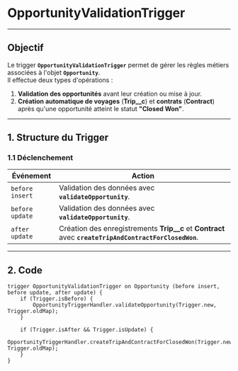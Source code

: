 # OpportunityValidationTrigger

---

## **Objectif**

Le trigger **`OpportunityValidationTrigger`** permet de gérer les règles métiers associées à l'objet **`Opportunity`**.  
Il effectue deux types d'opérations :  
1. **Validation des opportunités** avant leur création ou mise à jour.  
2. **Création automatique de voyages** (**Trip__c**) et **contrats** (**Contract**) après qu'une opportunité atteint le statut **"Closed Won"**.

---

## **1. Structure du Trigger**

### **1.1 Déclenchement**

| **Événement**      | **Action**                                      |
|---------------------|------------------------------------------------|
| `before insert`     | Validation des données avec **`validateOpportunity`**. |
| `before update`     | Validation des données avec **`validateOpportunity`**. |
| `after update`      | Création des enregistrements **Trip__c** et **Contract** avec **`createTripAndContractForClosedWon`**. |

---

## **2. Code**

```apex
trigger OpportunityValidationTrigger on Opportunity (before insert, before update, after update) {
    if (Trigger.isBefore) {
        OpportunityTriggerHandler.validateOpportunity(Trigger.new, Trigger.oldMap);
    }

    if (Trigger.isAfter && Trigger.isUpdate) {
        OpportunityTriggerHandler.createTripAndContractForClosedWon(Trigger.new, Trigger.oldMap);
    }
}
